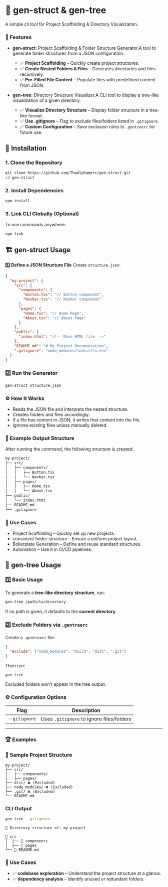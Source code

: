 # 🚀 **gen-struct & gen-tree**
A simple cli tool for Project Scaffolding & Directory Visualization.

### 📌 Features
- **gen-struct**: Project Scaffolding & Folder Structure Generator.A tool to generate folder structures from a JSON configuration.
  - ✅ **Project Scaffolding** – Quickly create project structures.
  - ✅ **Create Nested Folders & Files** – Generates directories and files recursively.
  - ✅ **Pre-Filled File Content** – Populate files with predefined content from JSON.

- **gen-tree**: Directory Structure Visualizer.A CLI tool to display a tree-like visualization of a given directory.
  - ✅ **Visualize Directory Structure** – Display folder structure in a tree-like format.
  - ✅ **Use .gitignore** – Flag to exclude files/folders listed in `.gitignore`.
  - ✅ **Custom Configuration** – Save exclusion rules to `.gentreerc` for future use.



## 🚀 **Installation**
### **1. Clone the Repository**
```sh
git clone https://github.com/TheAlphamerc/gen-struct.git
cd gen-struct
```

### **2. Install Dependencies**
```sh
npm install
```

### **3. Link CLI Globally (Optional)**
To use commands anywhere:
```sh
npm link
```

## 🏗️ **gen-struct Usage**
**1️⃣ Define a JSON Structure File**
Create `structure.json`:
```json
{
  "my-project": {
    "src": {
      "components": {
        "Button.tsx": "// Button component",
        "Navbar.tsx": "// Navbar component"
      },
      "pages": {
        "Home.tsx": "// Home Page",
        "About.tsx": "// About Page"
      }
    },
    "public": {
      "index.html": "<!-- Main HTML file -->"
    },
    "README.md": "# My Project Documentation",
    ".gitignore": "node_modules/\ndist/\n.env"
  }
}
```

### **2️⃣ Run the Generator**
```sh
gen-struct structure.json
```

### ⚙️ How It Works
- Reads the JSON file and interprets the nested structure.
- Creates folders and files accordingly.
- If a file has content in JSON, it writes that content into the file.
- Ignores existing files unless manually deleted.

### 📂 Example Output Structure
After running the command, the following structure is created:
``` sh
my-project/
├── src/
│   ├── components/
│   │   ├── Button.tsx
│   │   └── Navbar.tsx
│   ├── pages/
│   │   ├── Home.tsx
│   │   └── About.tsx
├── public/
│   └── index.html
├── README.md
└── .gitignore

```

### 🎯 Use Cases
- Project Scaffolding – Quickly set up new projects.
- consistent folder structure – Ensure a uniform project layout.
- Boilerplate Generation – Define and reuse standard structures.
- Automation – Use it in CI/CD pipelines.


## 🌳 **gen-tree Usage**
### **1️⃣ Basic Usage**
To generate a **tree-like directory structure**, run:
```sh
gen-tree /path/to/directory
```
If no path is given, it defaults to the **current directory**.

### **2️⃣ Exclude Folders via `.gentreerc`**
Create a `.gentreerc` file:
```json
{
  "exclude": ["node_modules", "build", "dist", ".git"]
}
```
Then run:
```sh
gen-tree
```
Excluded folders won't appear in the tree output.

### ⚙️ **Configuration Options**
| Flag | Description |
|------|-------------|
| `--gitignore` | Uses `.gitignore` to ignore files/folders |

---

### 🏆 **Examples**
### **📂 Sample Project Structure**
```
my-project/
├── src/
│   ├── components/
│   ├── pages/
├── dist/ ❌ (Excluded)
├── node_modules/ ❌ (Excluded)
├── .git/ ❌ (Excluded)
└── README.md
```

### **CLI Output**
```sh
gen-tree --gitignore
```
```
📁 Directory structure of: my-project

📂 src
│  ├── 📂 components
│  ├── 📂 pages
└── 📄 README.md
```
### 🎯 Use Cases
- ✅ **codebase exploration** – Understand the project structure at a glance.
- ✅ **dependency analysis** – Identify unused or redundant folders.

